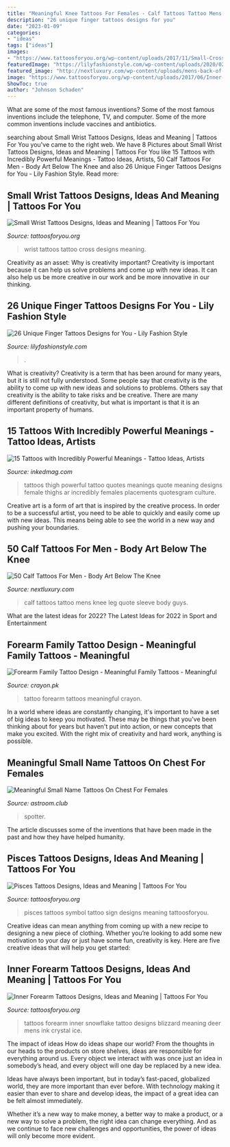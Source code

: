 ```yaml
---
title: "Meaningful Knee Tattoos For Females - Calf Tattoos Tattoo Mens Knee Leg Quote Sleeve Body Guys"
description: "26 unique finger tattoos designs for you"
date: "2023-01-09"
categories:
- "ideas"
tags: ["ideas"]
images:
- "https://www.tattoosforyou.org/wp-content/uploads/2017/11/Small-Cross-Tattoo-on-Wrist.jpg"
featuredImage: "https://lilyfashionstyle.com/wp-content/uploads/2020/02/11-21.jpg"
featured_image: "http://nextluxury.com/wp-content/uploads/mens-back-of-calf-tattoo.jpg"
image: "https://www.tattoosforyou.org/wp-content/uploads/2017/06/Inner-Forearm-Tattoos-for-Men.jpg"
ShowToc: true
author: "Johnson Schaden"
---
```



What are some of the most famous inventions?
Some of the most famous inventions include the telephone, TV, and computer. Some of the more common inventions include vaccines and antibiotics.

	

		
searching about Small Wrist Tattoos Designs, Ideas and Meaning | Tattoos For You you've came to the right web. We have 8 Pictures about Small Wrist Tattoos Designs, Ideas and Meaning | Tattoos For You like 15 Tattoos with Incredibly Powerful Meanings - Tattoo Ideas, Artists, 50 Calf Tattoos For Men - Body Art Below The Knee and also 26 Unique Finger Tattoos Designs for You - Lily Fashion Style. Read more:
		
    
## Small Wrist Tattoos Designs, Ideas And Meaning | Tattoos For You

<img loading=lazy src="https://www.tattoosforyou.org/wp-content/uploads/2017/11/Small-Cross-Tattoo-on-Wrist.jpg" onerror="this.onerror=null;this.src='https://tse1.mm.bing.net/th?id=OIP.yi9EICDBW7DSDTM-u3u4lQHaHa&amp;pid=15.1';" alt="Small Wrist Tattoos Designs, Ideas and Meaning | Tattoos For You">

_Source: tattoosforyou.org_

>wrist tattoos tattoo cross designs meaning. 

	

Creativity as an asset: Why is creativity important?
Creativity is important because it can help us solve problems and come up with new ideas. It can also help us be more creative in our work and be more innovative in our thinking.

    
## 26 Unique Finger Tattoos Designs For You - Lily Fashion Style

<img loading=lazy src="https://lilyfashionstyle.com/wp-content/uploads/2020/02/11-21.jpg" onerror="this.onerror=null;this.src='https://tse3.mm.bing.net/th?id=OIP.otWWdZoCar5_4Kcv4gHK6QHaKv&amp;pid=15.1';" alt="26 Unique Finger Tattoos Designs for You - Lily Fashion Style">

_Source: lilyfashionstyle.com_

>. 

	

What is creativity?
Creativity is a term that has been around for many years, but it is still not fully understood. Some people say that creativity is the ability to come up with new ideas and solutions to problems. Others say that creativity is the ability to take risks and be creative. There are many different definitions of creativity, but what is important is that it is an important property of humans.

    
## 15 Tattoos With Incredibly Powerful Meanings - Tattoo Ideas, Artists

<img loading=lazy src="https://www.inkedmag.com/.image/t_share/MTU5MDMyNDcyNzgzOTU1NjA1/powerful-feat.jpg" onerror="this.onerror=null;this.src='https://tse2.mm.bing.net/th?id=OIP.FbKeFB_oSBG6Yc-BYIN9PgHaF7&amp;pid=15.1';" alt="15 Tattoos with Incredibly Powerful Meanings - Tattoo Ideas, Artists">

_Source: inkedmag.com_

>tattoos thigh powerful tattoo quotes meanings quote meaning designs female thighs ar incredibly females placements quotesgram culture. 

	

Creative art is a form of art that is inspired by the creative process. In order to be a successful artist, you need to be able to quickly and easily come up with new ideas. This means being able to see the world in a new way and pushing your boundaries.

    
## 50 Calf Tattoos For Men - Body Art Below The Knee

<img loading=lazy src="http://nextluxury.com/wp-content/uploads/mens-back-of-calf-tattoo.jpg" onerror="this.onerror=null;this.src='https://tse2.mm.bing.net/th?id=OIP.2_jQpQFZ0-CuKrdwL44tbQHaHH&amp;pid=15.1';" alt="50 Calf Tattoos For Men - Body Art Below The Knee">

_Source: nextluxury.com_

>calf tattoos tattoo mens knee leg quote sleeve body guys. 

	

What are the latest ideas for 2022?
The Latest Ideas for 2022 in Sport and Entertainment

    
## Forearm Family Tattoo Design - Meaningful Family Tattoos - Meaningful

<img loading=lazy src="https://crayon.pk/wp-content/uploads/2018/08/Forearm-Family-Tattoo-Design.jpg" onerror="this.onerror=null;this.src='https://tse2.mm.bing.net/th?id=OIP.xzuMskP7t2wLpHX4GLW64QHaGq&amp;pid=15.1';" alt="Forearm Family Tattoo Design - Meaningful Family Tattoos - Meaningful">

_Source: crayon.pk_

>tattoo forearm tattoos meaningful crayon. 

	

In a world where ideas are constantly changing, it's important to have a set of big ideas to keep you motivated. These may be things that you've been thinking about for years but haven't put into action, or new concepts that make you excited. With the right mix of creativity and hard work, anything is possible.

    
## Meaningful Small Name Tattoos On Chest For Females

<img loading=lazy src="https://i1.wp.com/www.thetrendspotter.net/wp-content/uploads/2019/02/Chest-Quote-Tattoo.jpg?ssl=1" onerror="this.onerror=null;this.src='https://tse2.mm.bing.net/th?id=OIP.k04-MJ1ZktwRZiwvA0JNAgAAAA&amp;pid=15.1';" alt="Meaningful Small Name Tattoos On Chest For Females">

_Source: astroom.club_

>spotter. 

	

The article discusses some of the inventions that have been made in the past and how they have helped humanity.

    
## Pisces Tattoos Designs, Ideas And Meaning | Tattoos For You

<img loading=lazy src="https://www.tattoosforyou.org/wp-content/uploads/2013/10/Pisces-Symbol-Tattoos.jpg" onerror="this.onerror=null;this.src='https://tse1.mm.bing.net/th?id=OIP.HZibO7SuET7BBtZY_YCeDwHaJ4&amp;pid=15.1';" alt="Pisces Tattoos Designs, Ideas and Meaning | Tattoos For You">

_Source: tattoosforyou.org_

>pisces tattoos symbol tattoo sign designs meaning tattoosforyou. 

	

Creative ideas can mean anything from coming up with a new recipe to designing a new piece of clothing. Whether you’re looking to add some new motivation to your day or just have some fun, creativity is key. Here are five creative ideas that will help you get started: 

    
## Inner Forearm Tattoos Designs, Ideas And Meaning | Tattoos For You

<img loading=lazy src="https://www.tattoosforyou.org/wp-content/uploads/2017/06/Inner-Forearm-Tattoos-for-Men.jpg" onerror="this.onerror=null;this.src='https://tse1.mm.bing.net/th?id=OIP.dkU-ZUxNA-6MyKTVHmNTxwHaJQ&amp;pid=15.1';" alt="Inner Forearm Tattoos Designs, Ideas and Meaning | Tattoos For You">

_Source: tattoosforyou.org_

>tattoos forearm inner snowflake tattoo designs blizzard meaning deer mens ink crystal ice. 

	

The impact of ideas
How do ideas shape our world?
From the thoughts in our heads to the products on store shelves, ideas are responsible for everything around us. Every object we interact with was once just an idea in somebody’s head, and every object will one day be replaced by a new idea.

Ideas have always been important, but in today’s fast-paced, globalized world, they are more important than ever before. With technology making it easier than ever to share and develop ideas, the impact of a great idea can be felt almost immediately.

Whether it’s a new way to make money, a better way to make a product, or a new way to solve a problem, the right idea can change everything. And as we continue to face new challenges and opportunities, the power of ideas will only become more evident.

